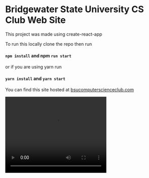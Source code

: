 # Bridgewater State University CS Club Web Site

This project was made using create-react-app

To run this locally clone the repo then run

#### `npm install` and npm `run start`

or if you are using yarn run

#### `yarn install` and `yarn start`

You can find this site hosted at [bsucomputerscienceclub.com](https://www.bsucomputerscienceclub.com/)

<video width="320" height="240" controls>
  <source src="/img&vid/vid" type="vid/mp4">
</video>
